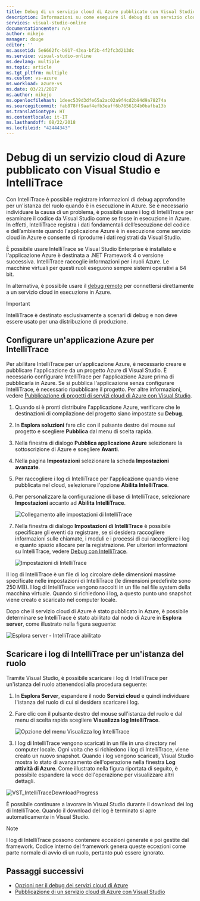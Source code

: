 ```yaml
---
title: Debug di un servizio cloud di Azure pubblicato con Visual Studio e IntelliTrace| Microsoft Docs
description: Informazioni su come eseguire il debug di un servizio cloud con Visual Studio e IntelliTrace
services: visual-studio-online
documentationcenter: n/a
author: mikejo
manager: douge
editor: ''
ms.assetid: 5e6662fc-b917-43ea-bf2b-4f2fc3d213dc
ms.service: visual-studio-online
ms.devlang: multiple
ms.topic: article
ms.tgt_pltfrm: multiple
ms.custom: vs-azure
ms.workload: azure-vs
ms.date: 03/21/2017
ms.author: mikejo
ms.openlocfilehash: 1deec539d3dfe65a2ac02a9f4cd2b94d9a78274a
ms.sourcegitcommit: fab878ff9aaf4efb3eaff6b7656184b0bafba13b
ms.translationtype: HT
ms.contentlocale: it-IT
ms.lasthandoff: 08/22/2018
ms.locfileid: "42444343"
---
```

# <a name="debugging-a-published-azure-cloud-service-with-visual-studio-and-intellitrace"></a>Debug di un servizio cloud di Azure pubblicato con Visual Studio e IntelliTrace
Con IntelliTrace è possibile registrare informazioni di debug approfondite per un'istanza del ruolo quando è in esecuzione in Azure. Se è necessario individuare la causa di un problema, è possibile usare i log di IntelliTrace per esaminare il codice da Visual Studio come se fosse in esecuzione in Azure. In effetti, IntelliTrace registra i dati fondamentali dell’esecuzione del codice e dell’ambiente quando l'applicazione Azure è in esecuzione come servizio cloud in Azure e consente di riprodurre i dati registrati da Visual Studio. 

È possibile usare IntelliTrace se Visual Studio Enterprise è installato e l'applicazione Azure è destinata a .NET Framework 4 o versione successiva. IntelliTrace raccoglie informazioni per i ruoli Azure. Le macchine virtuali per questi ruoli eseguono sempre sistemi operativi a 64 bit.

In alternativa, è possibile usare il [debug remoto](http://go.microsoft.com/fwlink/p/?LinkId=623041) per connettersi direttamente a un servizio cloud in esecuzione in Azure.

> [!IMPORTANT]
> IntelliTrace è destinato esclusivamente a scenari di debug e non deve essere usato per una distribuzione di produzione.
> 

## <a name="configure-an-azure-application-for-intellitrace"></a>Configurare un'applicazione Azure per IntelliTrace
Per abilitare IntelliTrace per un'applicazione Azure, è necessario creare e pubblicare l'applicazione da un progetto Azure di Visual Studio. È necessario configurare IntelliTrace per l'applicazione Azure prima di pubblicarla in Azure. Se si pubblica l'applicazione senza configurare IntelliTrace, è necessario ripubblicare il progetto. Per altre informazioni, vedere [Pubblicazione di progetti di servizi cloud di Azure con Visual Studio](http://go.microsoft.com/fwlink/p/?LinkId=623012).

1. Quando si è pronti distribuire l'applicazione Azure, verificare che le destinazioni di compilazione del progetto siano impostate su **Debug**.

1. In **Esplora soluzioni** fare clic con il pulsante destro del mouse sul progetto e scegliere **Pubblica** dal menu di scelta rapida.
   
1. Nella finestra di dialogo **Pubblica applicazione Azure** selezionare la sottoscrizione di Azure e scegliere **Avanti**.

1. Nella pagina **Impostazioni** selezionare la scheda **Impostazioni avanzate**.

1. Per raccogliere i log di IntelliTrace per l'applicazione quando viene pubblicata nel cloud, selezionare l'opzione **Abilita IntelliTrace**.
   
1. Per personalizzare la configurazione di base di IntelliTrace, selezionare **Impostazioni** accanto ad **Abilita IntelliTrace**.

    ![Collegamento alle impostazioni di IntelliTrace](./media/vs-azure-tools-intellitrace-debug-published-cloud-services/intellitrace-settings-link.png)
   
1. Nella finestra di dialogo **Impostazioni di IntelliTrace** è possibile specificare gli eventi da registrare, se si desidera raccogliere informazioni sulle chiamate, i moduli e i processi di cui raccogliere i log e quanto spazio allocare per la registrazione. Per ulteriori informazioni su IntelliTrace, vedere [Debug con IntelliTrace](http://go.microsoft.com/fwlink/?LinkId=214468).
   
    ![Impostazioni di IntelliTrace](./media/vs-azure-tools-intellitrace-debug-published-cloud-services/IC519063.png)

Il log di IntelliTrace è un file di log circolare delle dimensioni massime specificate nelle impostazioni di IntelliTrace (le dimensioni predefinite sono 250 MB). I log di IntelliTrace vengono raccolti in un file nel file system della macchina virtuale. Quando si richiedono i log, a questo punto uno snapshot viene creato e scaricato nel computer locale.

Dopo che il servizio cloud di Azure è stato pubblicato in Azure, è possibile determinare se IntelliTrace è stato abilitato dal nodo di Azure in **Esplora server**, come illustrato nella figura seguente:

![Esplora server - IntelliTrace abilitato](./media/vs-azure-tools-intellitrace-debug-published-cloud-services/IC744134.png)

## <a name="download-intellitrace-logs-for-a-role-instance"></a>Scaricare i log di IntelliTrace per un'istanza del ruolo
Tramite Visual Studio, è possibile scaricare i log di IntelliTrace per un'istanza del ruolo attenendosi alla procedura seguente:

1. In **Esplora Server**, espandere il nodo **Servizi cloud** e quindi individuare l'istanza del ruolo di cui si desidera scaricare i log. 

1. Fare clic con il pulsante destro del mouse sull'istanza del ruolo e dal menu di scelta rapida scegliere **Visualizza log IntelliTrace**. 

    ![Opzione del menu Visualizza log IntelliTrace](./media/vs-azure-tools-intellitrace-debug-published-cloud-services/view-intellitrace-logs.png)

1. I log di IntelliTrace vengono scaricati in un file in una directory nel computer locale. Ogni volta che si richiedono i log di IntelliTrace, viene creato un nuovo snapshot. Quando i log vengono scaricati, Visual Studio mostra lo stato di avanzamento dell'operazione nella finestra **Log attività di Azure**. Come illustrato nella figura riportata di seguito, è possibile espandere la voce dell'operazione per visualizzare altri dettagli.

![VST_IntelliTraceDownloadProgress](./media/vs-azure-tools-intellitrace-debug-published-cloud-services/IC745551.png)

È possibile continuare a lavorare in Visual Studio durante il download dei log di IntelliTrace. Quando il download del log è terminato si apre automaticamente in Visual Studio.

> [!NOTE]
> I log di IntelliTrace possono contenere eccezioni generate e poi gestite dal framework. Codice interno del framework genera queste eccezioni come parte normale di avvio di un ruolo, pertanto può essere ignorato.
> 
> 

## <a name="next-steps"></a>Passaggi successivi
- [Opzioni per il debug dei servizi cloud di Azure](vs-azure-tools-debugging-cloud-services-overview.md)
- [Pubblicazione di un servizio cloud di Azure con Visual Studio](vs-azure-tools-publishing-a-cloud-service.md)